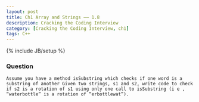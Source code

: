 ```yaml
---
layout: post
title: Ch1 Array and Strings —— 1.8
description: Cracking the Coding Interview
category: [Cracking the Coding Interview, ch1]
tags: C++
---
```

{% include JB/setup %}

### Question

	Assume you have a method isSubstring which checks if one word is a substring of another Given two strings, s1 and s2, write code to check if s2 is a rotation of s1 using only one call to isSubstring (i e , “waterbottle” is a rotation of “erbottlewat”).